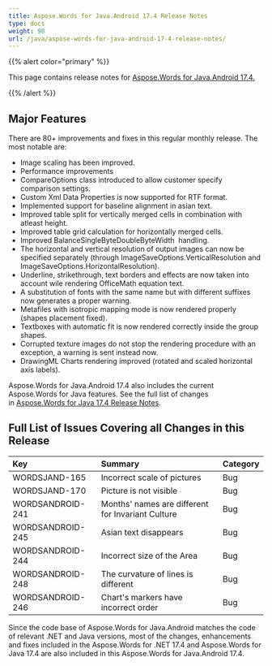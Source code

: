 ```yaml
---
title: Aspose.Words for Java.Android 17.4 Release Notes
type: docs
weight: 90
url: /java/aspose-words-for-java-android-17-4-release-notes/
---
```


{{% alert color="primary" %}} 

This page contains release notes for [Aspose.Words for Java.Android 17.4.](https://downloads.aspose.com/words/androidjava/new-releases/aspose.words-for-java.android-17.4/)

{{% /alert %}} 

## **Major Features**

There are 80+ improvements and fixes in this regular monthly release. The most notable are:

- Image scaling has been improved.
- Performance improvements
- CompareOptions class introduced to allow customer specify comparison settings.
- Custom Xml Data Properties is now supported for RTF format.
- Implemented support for baseline alignment in asian text.
- Improved table split for vertically merged cells in combination with atleast height.
- Improved table grid calculation for horizontally merged cells.
- Improved BalanceSingleByteDoubleByteWidth  handling.
- The horizontal and vertical resolution of output images can now be specified separately (through ImageSaveOptions.VerticalResolution and ImageSaveOptions.HorizontalResolution).
- Underline, strikethrough, text borders and effects are now taken into account wile rendering OfficeMath equation text.
- A substitution of fonts with the same name but with different suffixes now generates a proper warning.
- Metafiles with isotropic mapping mode is now rendered properly (shapes placement fixed).
- Textboxes with automatic fit is now rendered correctly inside the group shapes.
- Corrupted texture images do not stop the rendering procedure with an exception, a warning is sent instead now.
- DrawingML Charts rendering improved (rotated and scaled horizontal axis labels).

Aspose.Words for Java.Android 17.4 also includes the current Aspose.Words for Java features. See the full list of changes in [Aspose.Words for Java 17.4 Release Notes](/words/java/aspose-words-for-java-17-4-release-notes/).

## **Full List of Issues Covering all Changes in this Release**

|Key|Summary|Category|
| :- | :- | :- |
|WORDSJAND-165|Incorrect scale of pictures|Bug|
|WORDSJAND-170|Picture is not visible|Bug|
|WORDSANDROID-241|Months' names are different for Invariant Culture|Bug|
|WORDSANDROID-245|Asian text disappears|Bug|
|WORDSANDROID-244|Incorrect size of the Area|Bug|
|WORDSANDROID-248|The curvature of lines is different|Bug|
|WORDSANDROID-246|Chart's markers have incorrect order|Bug|

Since the code base of Aspose.Words for Java.Android matches the code of relevant .NET and Java versions, most of the changes, enhancements and fixes included in the Aspose.Words for .NET 17.4 and Aspose.Words for Java 17.4 are also included in this Aspose.Words for Java.Android 17.4.
